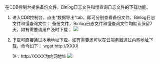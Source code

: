 在CDB控制台提供备份文件，Binlog日志文件和慢查询日志文件的下载功能。
1.	进入CDB控制台，点击“数据导出”tab，即可分别查看备份文件，Binlog日志文件和慢查询文件：
备份文件，Binlog日志文件和慢查询文件均默认保留7天，如有需要请用户及时下载；
![](http://imgcache.tcecqpoc.fsphere.cn/image/mccdn.qcloud.com/static/img/c143f163521ab837c16f1316c853fb6f/image.png)

2.	下载可直接通过本地地址下载，如有需要还可以在云服务器通过内网地址下载，命令如下：
     wget http://XXXX

     注：http://XXXX为内网地址
     ![](http://imgcache.tcecqpoc.fsphere.cn/image/mccdn.qcloud.com/static/img/11f0962f5cca9b9a585b20a8415da79e/image.png)